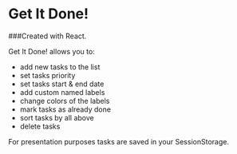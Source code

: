 # Get It Done! 

###Created with React.

Get It Done! allows you to:
- add new tasks to the list
- set tasks priority
- set tasks start & end date
- add custom named labels
- change colors of the labels
- mark tasks as already done
- sort tasks by all above
- delete tasks

For presentation purposes tasks are saved in your SessionStorage.
